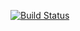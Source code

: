 [![Build Status](https://travis-ci.com/Meneghin98/Assignment2.svg?branch=develop)](https://travis-ci.com/Meneghin98/Assignment2)
